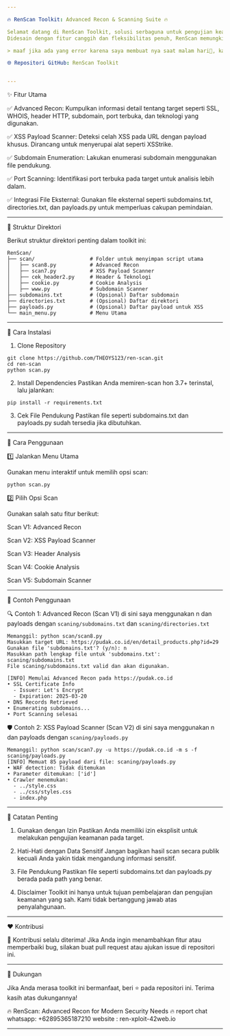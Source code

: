 ```yaml
---

🔥 RenScan Toolkit: Advanced Recon & Scanning Suite 🔥

Selamat datang di RenScan Toolkit, solusi serbaguna untuk pengujian keamanan, pengumpulan informasi, dan eksplorasi target secara mendalam.
Didesain dengan fitur canggih dan fleksibilitas penuh, RenScan memungkinkan Anda melakukan recon, pemindaian XSS, enumerasi subdomain, dan masih banyak lagi.

> maaf jika ada yang error karena saya membuat nya saat malam hari🗿, kalau ingin bertanya tentang script nya atau ada error langsung chat whatsapp saya aja dengan nomor yang sudah saya catat di paling bawah.

🌐 Repositori GitHub: RenScan Toolkit


---
```


✨ Fitur Utama

✅ Advanced Recon:
Kumpulkan informasi detail tentang target seperti SSL, WHOIS, header HTTP, subdomain, port terbuka, dan teknologi yang digunakan.

✅ XSS Payload Scanner:
Deteksi celah XSS pada URL dengan payload khusus. Dirancang untuk menyerupai alat seperti XSStrike.

✅ Subdomain Enumeration:
Lakukan enumerasi subdomain menggunakan file pendukung.

✅ Port Scanning:
Identifikasi port terbuka pada target untuk analisis lebih dalam.

✅ Integrasi File Eksternal:
Gunakan file eksternal seperti subdomains.txt, directories.txt, dan payloads.py untuk memperluas cakupan pemindaian.


---

📂 Struktur Direktori

Berikut struktur direktori penting dalam toolkit ini:
```
RenScan/
├── scan/                  # Folder untuk menyimpan script utama
│   ├── scan8.py           # Advanced Recon
│   ├── scan7.py           # XSS Payload Scanner
│   ├── cek_header2.py     # Header & Teknologi
│   ├── cookie.py          # Cookie Analysis
│   ├── www.py             # Subdomain Scanner
├── subdomains.txt         # (Opsional) Daftar subdomain
├── directories.txt        # (Opsional) Daftar direktori
├── payloads.py            # (Opsional) Daftar payload untuk XSS
└── main_menu.py           # Menu Utama
```

---

🚀 Cara Instalasi

1. Clone Repository
```
git clone https://github.com/THEOYS123/ren-scan.git
cd ren-scan
python scan.py
```
2. Install Dependencies
Pastikan Anda memiren-scan hon 3.7+ terinstal, lalu jalankan:
```
pip install -r requirements.txt
```

3. Cek File Pendukung
Pastikan file seperti subdomains.txt dan payloads.py sudah tersedia jika dibutuhkan.




---

🔧 Cara Penggunaan

1️⃣ Jalankan Menu Utama

Gunakan menu interaktif untuk memilih opsi scan:
```
python scan.py
```
2️⃣ Pilih Opsi Scan

Gunakan salah satu fitur berikut:

Scan V1: Advanced Recon

Scan V2: XSS Payload Scanner

Scan V3: Header Analysis

Scan V4: Cookie Analysis

Scan V5: Subdomain Scanner



---

📖 Contoh Penggunaan

🔍 Contoh 1: Advanced Recon (Scan V1)
di sini saya menggunakan n dan payloads dengan 
`scaning/subdomains.txt` dan `scaning/directories.txt`

```
Memanggil: python scan/scan8.py  
Masukkan target URL: https://pudak.co.id/en/detail_products.php?id=29  
Gunakan file 'subdomains.txt'? (y/n): n  
Masukkan path lengkap file untuk 'subdomains.txt': scaning/subdomains.txt  
File scaning/subdomains.txt valid dan akan digunakan.  

[INFO] Memulai Advanced Recon pada https://pudak.co.id  
• SSL Certificate Info  
  - Issuer: Let's Encrypt  
  - Expiration: 2025-03-20  
• DNS Records Retrieved  
• Enumerating subdomains...  
• Port Scanning selesai
```

🛡️ Contoh 2: XSS Payload Scanner (Scan V2)
di sini saya menggunakan n dan payloads dengan `scaning/payloads.py`

```
Memanggil: python scan/scan7.py -u https://pudak.co.id -m s -f scaning/payloads.py  
[INFO] Memuat 85 payload dari file: scaning/payloads.py  
• WAF detection: Tidak ditemukan  
• Parameter ditemukan: ['id']  
• Crawler menemukan:  
  - ../style.css  
  - ../css/styles.css  
  - index.php
```

---

📝 Catatan Penting

1. Gunakan dengan Izin
Pastikan Anda memiliki izin eksplisit untuk melakukan pengujian keamanan pada target.


2. Hati-Hati dengan Data Sensitif
Jangan bagikan hasil scan secara publik kecuali Anda yakin tidak mengandung informasi sensitif.


3. File Pendukung
Pastikan file seperti subdomains.txt dan payloads.py berada pada path yang benar.


4. Disclaimer
Toolkit ini hanya untuk tujuan pembelajaran dan pengujian keamanan yang sah. Kami tidak bertanggung jawab atas penyalahgunaan.


---
❤️ Kontribusi

🚀 Kontribusi selalu diterima! Jika Anda ingin menambahkan fitur atau memperbaiki bug, silakan buat pull request atau ajukan issue di repositori ini.


---

🌟 Dukungan

Jika Anda merasa toolkit ini bermanfaat, beri ⭐ pada repositori ini. Terima kasih atas dukungannya!

🔥 RenScan: Advanced Recon for Modern Security Needs 🔥
report chat whatsapp: +62895365187210
website             : ren-xploit-42web.io

---
